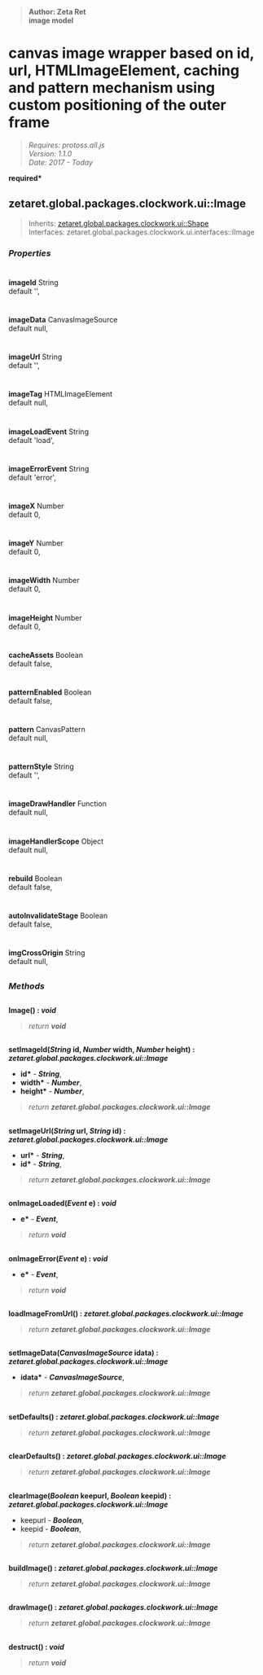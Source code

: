 > __Author: Zeta Ret__  
> __image model__  
# canvas image wrapper based on id, url, HTMLImageElement, caching and pattern mechanism using custom positioning of the outer frame  
> *Requires: protoss.all.js*  
> *Version: 1.1.0*  
> *Date: 2017 - Today*  

__required*__

## zetaret.global.packages.clockwork.ui::Image  
> Inherits: [zetaret.global.packages.clockwork.ui::Shape](Shape.md)  
> Interfaces: zetaret.global.packages.clockwork.ui.interfaces::IImage  

### *Properties*  

#  
__imageId__ String  
default '',   

#  
__imageData__ CanvasImageSource  
default null,   

#  
__imageUrl__ String  
default '',   

#  
__imageTag__ HTMLImageElement  
default null,   

#  
__imageLoadEvent__ String  
default 'load',   

#  
__imageErrorEvent__ String  
default 'error',   

#  
__imageX__ Number  
default 0,   

#  
__imageY__ Number  
default 0,   

#  
__imageWidth__ Number  
default 0,   

#  
__imageHeight__ Number  
default 0,   

#  
__cacheAssets__ Boolean  
default false,   

#  
__patternEnabled__ Boolean  
default false,   

#  
__pattern__ CanvasPattern  
default null,   

#  
__patternStyle__ String  
default '',   

#  
__imageDrawHandler__ Function  
default null,   

#  
__imageHandlerScope__ Object  
default null,   

#  
__rebuild__ Boolean  
default false,   

#  
__autoInvalidateStage__ Boolean  
default false,   

#  
__imgCrossOrigin__ String  
default null,   


##  
### *Methods*  

##  
__Image() : *void*__  
  
> *return __void__*  

##  
__setImageId(*String* id, *Number* width, *Number* height) : *zetaret.global.packages.clockwork.ui::Image*__  
  
- __id*__ - __*String*__,   
- __width*__ - __*Number*__,   
- __height*__ - __*Number*__,   
> *return __zetaret.global.packages.clockwork.ui::Image__*  

##  
__setImageUrl(*String* url, *String* id) : *zetaret.global.packages.clockwork.ui::Image*__  
  
- __url*__ - __*String*__,   
- __id*__ - __*String*__,   
> *return __zetaret.global.packages.clockwork.ui::Image__*  

##  
__onImageLoaded(*Event* e) : *void*__  
  
- __e*__ - __*Event*__,   
> *return __void__*  

##  
__onImageError(*Event* e) : *void*__  
  
- __e*__ - __*Event*__,   
> *return __void__*  

##  
__loadImageFromUrl() : *zetaret.global.packages.clockwork.ui::Image*__  
  
> *return __zetaret.global.packages.clockwork.ui::Image__*  

##  
__setImageData(*CanvasImageSource* idata) : *zetaret.global.packages.clockwork.ui::Image*__  
  
- __idata*__ - __*CanvasImageSource*__,   
> *return __zetaret.global.packages.clockwork.ui::Image__*  

##  
__setDefaults() : *zetaret.global.packages.clockwork.ui::Image*__  
  
> *return __zetaret.global.packages.clockwork.ui::Image__*  

##  
__clearDefaults() : *zetaret.global.packages.clockwork.ui::Image*__  
  
> *return __zetaret.global.packages.clockwork.ui::Image__*  

##  
__clearImage(*Boolean* keepurl, *Boolean* keepid) : *zetaret.global.packages.clockwork.ui::Image*__  
  
- keepurl - __*Boolean*__,   
- keepid - __*Boolean*__,   
> *return __zetaret.global.packages.clockwork.ui::Image__*  

##  
__buildImage() : *zetaret.global.packages.clockwork.ui::Image*__  
  
> *return __zetaret.global.packages.clockwork.ui::Image__*  

##  
__drawImage() : *zetaret.global.packages.clockwork.ui::Image*__  
  
> *return __zetaret.global.packages.clockwork.ui::Image__*  

##  
__destruct() : *void*__  
  
> *return __void__*  

